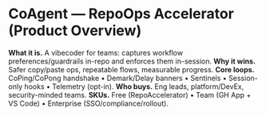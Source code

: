 <!-- status: stub; target: 150+ words -->
# CoAgent — RepoOps Accelerator (Product Overview)
**What it is.** A vibecoder for teams: captures workflow preferences/guardrails in-repo and enforces them in-session.
**Why it wins.** Safer copy/paste ops, repeatable flows, measurable progress.
**Core loops.** CoPing/CoPong handshake • Demark/Delay banners • Sentinels • Session-only hooks • Telemetry (opt-in).
**Who buys.** Eng leads, platform/DevEx, security-minded teams.
**SKUs.** Free (RepoAccelerator) • Team (GH App + VS Code) • Enterprise (SSO/compliance/rollout).


